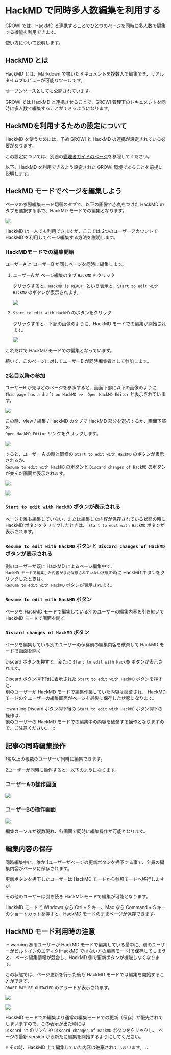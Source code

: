 # HackMD で同時多人数編集を利用する

GROWI では、HackMD と連携することでひとつのページを同時に多人数で編集する機能を利用できます。

使い方について説明します。


## HackMD とは

HackMD とは、Markdown で書いたドキュメントを複数人で編集でき、リアルタイムプレビューが可能なツールです。

オープンソースとしても公開されています。

GROWI では HackMD と連携させることで、GROWI 管理下のドキュメントを同時に多人数で編集することができるようになります。


## HackMDを利用するための設定について

HackMD を使うためには、予め GROWI と HackMD の連携が設定されている必要があります。

この設定については、別途の[管理者ガイドのページ](/admin-guide/admin-cookbook/integrate-with-hackmd.html)を参照してください。

以下、HackMD を利用できるよう設定された GROWI 環境であることを前提に説明します。


## HackMD モードでページを編集しよう

ページの参照編集モード切替のタブで、以下の画像で赤丸をつけた HackMD のタブを選択する事で、HackMD モードでの編集となります。

![](./images/HackMD1.png)

HackMD は一人でも利用できますが、ここでは 2つのユーザーアカウントで HackMD を利用してページ編集する方法を説明します。


### HackMDモードでの編集開始

ユーザーA と ユーザーB が同じページを同時に編集します。

1. ユーザーA が ページ編集のタブ `HackMD` をクリック

   クリックすると、`HackMD is READY!` という表示と、`Start to edit with HackMD` のボタンが表示されます。

   ![](./images/HackMD2-6.png)

1. `Start to edit with HackMD` のボタンをクリック

   クリックすると、下記の画像のように、HackMD モードでの編集が開始されます。

   ![](./images/HackMD3.png)

これだけで HackMD モードでの編集となっています。

続いて、このページに対してユーザーB が同時編集者として参加します。

### 2名目以降の参加

ユーザーB が先ほどのページを参照すると、画面下部に以下の画像のように  
`This page has a draft on HackMD >>  Open HackMD Editor` と表示されています。

![](./images/HackMD4.png)

この時、view / 編集 / HackMD のタブで HackMD 部分を選択するか、画面下部の  
`Open HackMD Editor` リンクをクリックします。

![](./images/HackMD5.png)

すると、ユーザー A の時と同様の `Start to edit with HackMD` のボタンが表示されるか、  
`Resume to edit with HackMD` のボタンと `Discard changes of HackMD` のボタンが並んだ画面が表示されます。

![](./images/HackMD2-6.png)

![](./images/HackMD7.png)


### `Start to edit with HackMD` ボタンが表示される

ページを誰も編集していない、または編集した内容が保存されている状態の時に HackMD ボタンをクリックしたときは、
`Start to edit with HackMD` ボタンが表示されます。

### `Resume to edit with HackMD` ボタンと `Discard changes of HackMD` ボタンが表示される

別のユーザーが既に HackMD によるページ編集中で、  
`HackMD モードで編集した内容がまだ保存されていない状態`の時に HackMD ボタンをクリックしたときは、  
`Resume to edit with HackMD` ボタンが表示されます。

### `Resume to edit with HackMD` ボタン

ページを HackMD モードで編集している別のユーザーの編集内容を引き継いで HackMD モードで画面を開く

### `Discard changes of HackMD` ボタン

ページを編集している別のユーザーの保存前の編集内容を破棄して HackMD モードで画面を開く

Discard ボタンを押すと、新たに `Start to edit with HackMD` ボタンが表示されます。

Discard ボタン押下後に表示された `Start to edit with HackMD` ボタンを押すと、  
別のユーザーが HackMD モードで編集作業していた内容は破棄され、
HackMD モードの全ユーザーの編集画面がページを最後に保存した状態になります。

:::warning
Discard ボタン押下後の `Start to edit with HackMD` ボタン押下の操作は、  
他のユーザーの HackMD モードでの編集中の内容を破棄する操作となりますので、ご注意ください。
:::

## 記事の同時編集操作

1名以上の複数のユーザーが同時に編集できます。

2ユーザーが同時に操作すると、以下のようになります。

### ユーザーAの操作画面
<!-- TODO: Update photo -->
![](./images/HackMD_editing1.gif)

### ユーザーBの操作画面
<!-- TODO: Update photo -->
![](./images/HackMD_editing2.gif)

編集カーソルが複数現れ、各画面で同時に編集操作が可能となります。


## 編集内容の保存

同時編集中に、誰か 1ユーザーがページの更新ボタンを押下する事で、全員の編集内容がページに保存されます。

更新ボタンを押下したユーザーは HackMD モードから参照モードへ移行しますが、

その他のユーザーは引き続き HackMD モードで編集が可能となります。

HackMD モードで Windows なら Ctrl + S キー、Mac なら Command + S キー のショートカットを押すと、HackMD モードのままページが保存できます。

## HackMD モード利用時の注意

::: warning
あるユーザーが HackMD モードで編集している最中に、別のユーザーがビルトインのエディタ(HackMD ではない方の編集モード)で保存してしまうと、
ページ編集情報が競合し、HackMD 側で更新ボタンが機能しなくなります。

この状態では、ページ更新を行った後も HackMD モードでは編集を開始することができず、  
`DRAFT MAY BE OUTDATED` のアラートが表示されます。
<!-- TODO: Update photo -->
![](./images/HackMD8.png)
<!-- TODO: Update photo -->
![](./images/HackMD9.png)

HackMD モードでの編集より通常の編集モードでの更新（保存）が優先されてしまいますので、この表示が出た時には  
 `Discard it` のリンク や `Discard changes of HackMD` ボタンをクリックし、
ページの最新 version から新たに編集を開始するようにしてください。

※ その時、HackMD 上で編集していた内容は破棄されてしまいます。
:::
